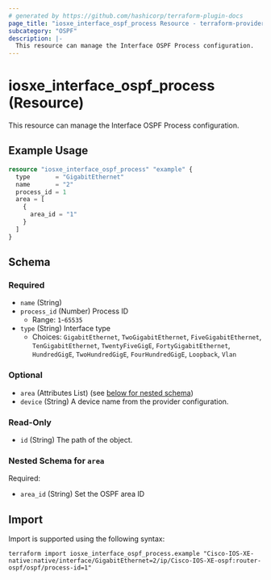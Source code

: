 ```yaml
---
# generated by https://github.com/hashicorp/terraform-plugin-docs
page_title: "iosxe_interface_ospf_process Resource - terraform-provider-iosxe"
subcategory: "OSPF"
description: |-
  This resource can manage the Interface OSPF Process configuration.
---
```


# iosxe_interface_ospf_process (Resource)

This resource can manage the Interface OSPF Process configuration.

## Example Usage

```terraform
resource "iosxe_interface_ospf_process" "example" {
  type       = "GigabitEthernet"
  name       = "2"
  process_id = 1
  area = [
    {
      area_id = "1"
    }
  ]
}
```

<!-- schema generated by tfplugindocs -->
## Schema

### Required

- `name` (String)
- `process_id` (Number) Process ID
  - Range: `1`-`65535`
- `type` (String) Interface type
  - Choices: `GigabitEthernet`, `TwoGigabitEthernet`, `FiveGigabitEthernet`, `TenGigabitEthernet`, `TwentyFiveGigE`, `FortyGigabitEthernet`, `HundredGigE`, `TwoHundredGigE`, `FourHundredGigE`, `Loopback`, `Vlan`

### Optional

- `area` (Attributes List) (see [below for nested schema](#nestedatt--area))
- `device` (String) A device name from the provider configuration.

### Read-Only

- `id` (String) The path of the object.

<a id="nestedatt--area"></a>
### Nested Schema for `area`

Required:

- `area_id` (String) Set the OSPF area ID

## Import

Import is supported using the following syntax:

```shell
terraform import iosxe_interface_ospf_process.example "Cisco-IOS-XE-native:native/interface/GigabitEthernet=2/ip/Cisco-IOS-XE-ospf:router-ospf/ospf/process-id=1"
```
